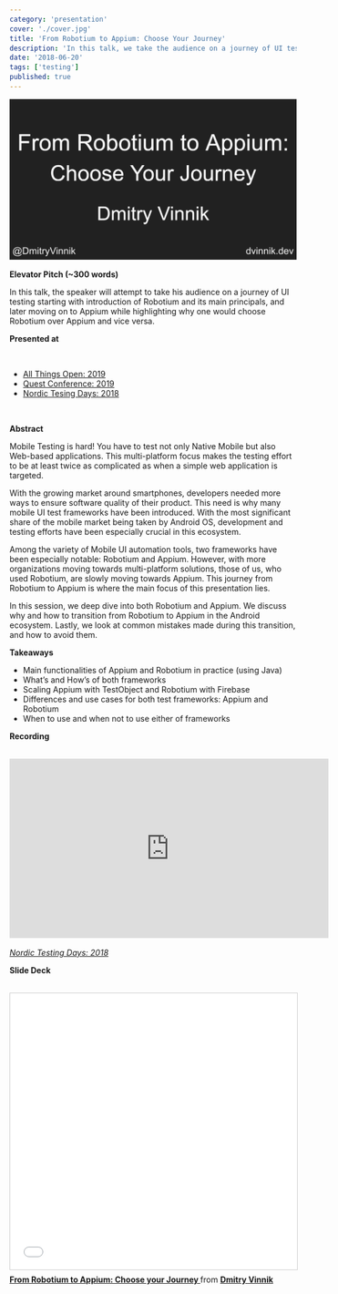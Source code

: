 ```yaml
---
category: 'presentation'
cover: './cover.jpg'
title: 'From Robotium to Appium: Choose Your Journey'
description: 'In this talk, we take the audience on a journey of UI testing starting with introduction of Robotium and its main principals.'
date: '2018-06-20'
tags: ['testing']
published: true
---
```

![Architecture](./cover.jpg)

**Elevator Pitch (~300 words)**

In this talk, the speaker will attempt to take his audience on a journey of UI testing starting with introduction of Robotium and its main principals, and later moving on to Appium while highlighting why one would choose Robotium over Appium and vice versa. 

**Presented at**

<br>

- [All Things Open: 2019](https://dvinnik.dev/events/2019/allthingsopen)
- [Quest Conference: 2019](https://dvinnik.dev/events/2019/quest)
- [Nordic Tesing Days: 2018](https://dvinnik.dev/events/2018/nordic-testing-days)

<br>

**Abstract**

Mobile Testing is hard! You have to test not only Native Mobile but also Web-based applications. This multi-platform focus makes the testing effort to be at least twice as complicated as when a simple web application is targeted.

With the growing market around smartphones, developers needed more ways to ensure software quality of their product. This need is why many mobile UI test frameworks have been introduced. With the most significant share of the mobile market being taken by Android OS, development and testing efforts have been especially crucial in this ecosystem.

Among the variety of Mobile UI automation tools, two frameworks have been especially notable: Robotium and Appium. However, with more organizations moving towards multi-platform solutions, those of us, who used Robotium, are slowly moving towards Appium. This journey from Robotium to Appium is where the main focus of this presentation lies.

In this session, we deep dive into both Robotium and Appium. We discuss why and how to transition from Robotium to Appium in the Android ecosystem. Lastly, we look at common mistakes made during this transition, and how to avoid them.

**Takeaways**

- Main functionalities of Appium and Robotium in practice (using Java)
- What’s and How’s of both frameworks
- Scaling Appium with TestObject and Robotium with Firebase
- Differences and use cases for both test frameworks: Appium and Robotium
- When to use and when not to use either of frameworks


**Recording**

<br>

<iframe width="560" height="315" src="https://www.youtube.com/embed/LAsQ3Pu-UbY" title="YouTube video player" frameborder="0" allow="accelerometer; autoplay; clipboard-write; encrypted-media; gyroscope; picture-in-picture" allowfullscreen></iframe>

*[Nordic Testing Days: 2018](https://dvinnik.dev/events/2018/nordic-testing-days)*
<br>

**Slide Deck**

<br>

<iframe src="//www.slideshare.net/slideshow/embed_code/key/6qkjNhozsQ4v3S" width="595" height="485" frameborder="0" marginwidth="0" marginheight="0" scrolling="no" style="border:1px solid #CCC; border-width:1px; margin-bottom:5px; max-width: 100%;" allowfullscreen> </iframe> <div style="margin-bottom:5px"> <strong> <a href="//www.slideshare.net/DmitryVinnik1/from-robotium-to-appium-choose-your-journey" title="From Robotium to Appium: Choose your Journey " target="_blank">From Robotium to Appium: Choose your Journey </a> </strong> from <strong><a href="//www.slideshare.net/DmitryVinnik1" target="_blank">Dmitry Vinnik</a></strong> </div>